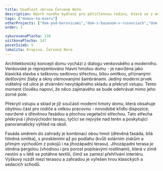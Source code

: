 ```yaml
---
title: Usedlost <br>na Červené Hoře
description: Návrh nového bydlení pro pětičlennou rodinu, která se z města přestěhovala na středoslovenské lazy. Dům citlivě reaguje na místní architekturu a nemá za cíl ji moderními prvky přetvářet, ale dotvářet. S klienty jsme spolupracovali od výběru pozemku, přes architektonickou studii a projekční práce až po autorský dozor při realizaci stavby.
tags: ["domov-na-mieru"]
otherProjects: ["dom-pod-borovicami","dom-s-bazenom-v-rusovciach","dom-l-s-tehlovym-obkladom"]
order: 1

vykurovanaPlocha: 138
uzitkovaPlocha: 147
pocetIzieb: 5
lokalita: Krupina, Červená Hora
---
```


Architektonický koncept domu vychází z dialogu venkovského a moderního. Venkovské je reprezentováno hlavní hmotou domu - je navržena jako klasická stavba s taškovou sedlovou střechou, bílou omítkou, přiznanými dešťovými žlaby a okny olemovanými šambránami. Jediný moderní prvek viditelný od ulice je ztvárnění nevytápěného skladu a překrytí vstupu. Tento moment člověku napoví, že něco zajímavého se bude odehrávat mimo jeho zorné pole.

Překrytí vstupu a sklad je již součástí moderní hmoty domu, která obsahuje obytnou část pro rodiče a velkou pracovnu - novodobé křídlo dispozice, navržené s dřevěnou fasádou a plochou vegetační střechou. Tato střecha překrývá i jihovýchodní terasu, tyčící se nejvýše nad terén a poskytující panoramatický výhled na okolí.

Fasáda směrem do zahrady je kombinací obou hmot (dřevěná fasáda, bílá hliněná omítka), s proskleními až po podlahu (kvůli solárním ziskům a přímým východům z pokojů i na jihozápadní terasu). Jihozápadní terasa je stíněna pergolou (vhodnou i pro porost popínavými rostlinami), která v zimě nestíní a v létě se potáhne textilií, čímž se zamezí přehřívání interiéru. Výškový rozdíl mezi terasou a zahradou je vyřešen hrou klasických a sedacích schodů.